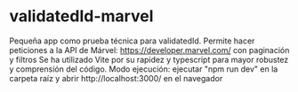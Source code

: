 # validatedId-marvel
Pequeña app como prueba técnica para validatedId.
Permite hacer peticiones a la API de Márvel: https://developer.marvel.com/ con paginación y filtros
Se ha utilizado Vite por su rapidez y typescript para mayor robustez y comprensión del código.
Modo ejecución: ejecutar "npm run dev" en la carpeta raíz y abrir http://localhost:3000/ en el navegador